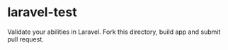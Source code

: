 # laravel-test
Validate your abilities in Laravel. Fork this directory, build app and submit pull request.
